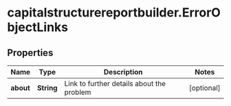 # capitalstructurereportbuilder.ErrorObjectLinks

## Properties

Name | Type | Description | Notes
------------ | ------------- | ------------- | -------------
**about** | **String** | Link to further details about the problem | [optional] 


